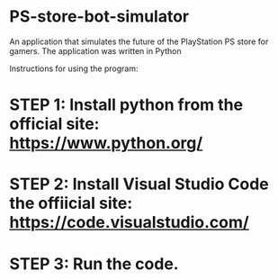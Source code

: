 # PS-store-bot-simulator
An application that simulates the future of the PlayStation PS store for gamers. The application was written in Python

Instructions for using the program:
# STEP 1: Install python from the official site: https://www.python.org/
# STEP 2: Install Visual Studio Code the offiicial site: https://code.visualstudio.com/
# STEP 3: Run the code.
